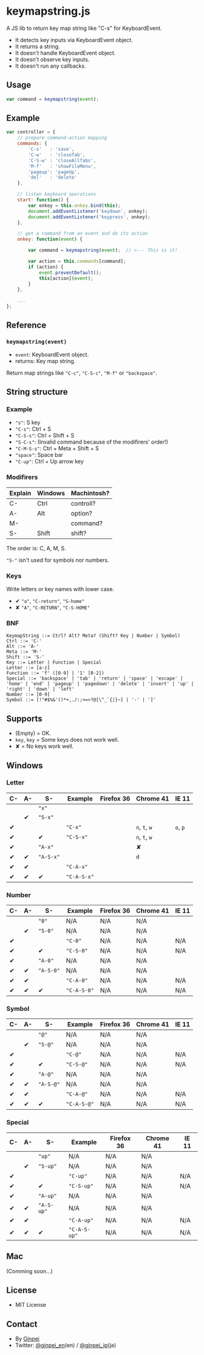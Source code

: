 # keymapstring.js

A JS lib to return key map string like "C-s" for KeyboardEvent.

* It detects key inputs via KeyboardEvent object.
* It returns a string.
* It doesn't handle KeyboardEvent object.
* It doesn't observe key inputs.
* It doesn't run any callbacks.

## Usage

```js
var command = keymapstring(event);
```

## Example

```js
var controller = {
    // prepare command-action mapping
    commands: {
        'C-s'   : 'save',
        'C-w'   : 'closeTab',
        'C-S-w' : 'closeAllTabs',
        'M-f'   : 'showFileMenu',
        'pageup': 'pageUp',
        'del'   : 'delete'
    },

    // listen keyboard operations
    start: function() {
        var onkey = this.onkey.bind(this);
        document.addEventListener('keydown', onkey);
        document.addEventListener('keypress', onkey);
    },

    // get a command from an event and do its action
    onkey: function(event) {

        var command = keymapstring(event);  // <--- This is it!

        var action = this.commands[command];
        if (action) {
            event.preventDefault();
            this[action](event);
        }
    },

    ...
};
```

## Reference

### `keymapstring(event)`

* `event`: KeyboardEvent object.
* returns: Key map string.

Return map strings like `"C-c"`, `"C-S-c"`, `"M-f"` or `"backspace"`.

## String structure

### Example

* `"s"`: S key
* `"C-s"`: Ctrl + S
* `"C-S-s"`: Ctrl + Shift + S
* `"S-C-s"`: (Invalid command because of the modifirers' order!)
* `"C-M-S-s"`: Ctrl + Meta + Shift + S
* `"space"`: Space bar
* `"C-up"`: Ctrl + Up arrow key

### Modifirers

Explain|Windows|Machintosh?
-------|-------|----------
C-     |Ctrl   |controll?
A-     |Alt    |option?
M-     |       |command?
S-     |Shift  |shift?

The order is: C, A, M, S.

`"S-"` isn't used for symbols nor numbers.

### Keys

Write letters or key names with lower case.

* ✔ `"a"`, `"C-return"`, `"S-home"`
* ✘ `"A"`, `"C-RETURN"`, `"C-S-HOME"`

### BNF

```bnf
KeymapString ::= Ctrl? Alt? Meta? (Shift? Key | Number | Symbol)
Ctrl ::= 'C-'
Alt ::= 'A-'
Meta ::= 'M-'
Shift ::= 'S-'
Key ::= Letter | Function | Special
Letter ::= [a-z]
Function ::= 'f' ([0-9] | '1' [0-2])
Special ::= 'backspace' | 'tab' | 'return' | 'space' | 'escape' | 'home' | 'end' | 'pageup' | 'pagedown' | 'delete' | 'insert' | 'up' | 'right' | 'down' | 'left'
Number ::= [0-9]
Symbol ::= [!"#$%&'()*+,./:;<=>?@[\^_`{|}~] | '-' | ']'
```

## Supports

* (Empty) = OK.
* `key`, `key` = Some keys does not work well.
* ✘ = No keys work well.

## Windows

### Letter

C- |A- |S- |Example     |Firefox 36|Chrome 41    |IE 11
---|---|---|------------|----------|-------------|-----
   |   |   |`"x"`       |          |             |
   |   |✔ |`"S-x"`     |          |             |
✔ |   |   |`"C-x"`     |          |`n`, `t`, `w`|`o`, `p`
✔ |   |✔ |`"C-S-x"`   |          |`n`, `t`, `w`|
   |✔ |   |`"A-x"`     |          |             |✘
   |✔ |✔ |`"A-S-x"`   |          |             |`d`
✔ |✔ |   |`"C-A-x"`   |          |             |
✔ |✔ |✔ |`"C-A-S-x"` |          |             |

### Number

C- |A- |S- |Example     |Firefox 36|Chrome 41    |IE 11
---|---|---|------------|----------|-------------|-----
   |   |   |`"0"`       |N/A       |N/A          |N/A
   |   |✔ |`"S-0"`     |N/A       |N/A          |N/A
✔ |   |   |`"C-0"`     |N/A       |N/A          |N/A
✔ |   |✔ |`"C-S-0"`   |N/A       |N/A          |N/A
   |✔ |   |`"A-0"`     |N/A       |N/A          |N/A
   |✔ |✔ |`"A-S-0"`   |N/A       |N/A          |N/A
✔ |✔ |   |`"C-A-0"`   |N/A       |N/A          |N/A
✔ |✔ |✔ |`"C-A-S-0"` |N/A       |N/A          |N/A

### Symbol

C- |A- |S- |Example     |Firefox 36|Chrome 41    |IE 11
---|---|---|------------|----------|-------------|-----
   |   |   |`"@"`       |N/A       |N/A          |N/A
   |   |✔ |`"S-@"`     |N/A       |N/A          |N/A
✔ |   |   |`"C-@"`     |N/A       |N/A          |N/A
✔ |   |✔ |`"C-S-@"`   |N/A       |N/A          |N/A
   |✔ |   |`"A-@"`     |N/A       |N/A          |N/A
   |✔ |✔ |`"A-S-@"`   |N/A       |N/A          |N/A
✔ |✔ |   |`"C-A-@"`   |N/A       |N/A          |N/A
✔ |✔ |✔ |`"C-A-S-@"` |N/A       |N/A          |N/A

### Special

C- |A- |S- |Example     |Firefox 36|Chrome 41    |IE 11
---|---|---|------------|----------|-------------|-----
   |   |   |`"up"`      |N/A       |N/A          |N/A
   |   |✔ |`"S-up"`    |N/A       |N/A          |N/A
✔ |   |   |`"C-up"`    |N/A       |N/A          |N/A
✔ |   |✔ |`"C-S-up"`  |N/A       |N/A          |N/A
   |✔ |   |`"A-up"`    |N/A       |N/A          |N/A
   |✔ |✔ |`"A-S-up"`  |N/A       |N/A          |N/A
✔ |✔ |   |`"C-A-up"`  |N/A       |N/A          |N/A
✔ |✔ |✔ |`"C-A-S-up"`|N/A       |N/A          |N/A

## Mac

(Comming soon...)

## License

* MIT License

## Contact

* By [Ginpei](https://github.com/ginpei/ginpei)
* Twitter: [@ginpei\_en](https://twitter.com/ginpei_en)(en) / [@ginpei\_jp](https://twitter.com/ginpei_jp)(ja)
